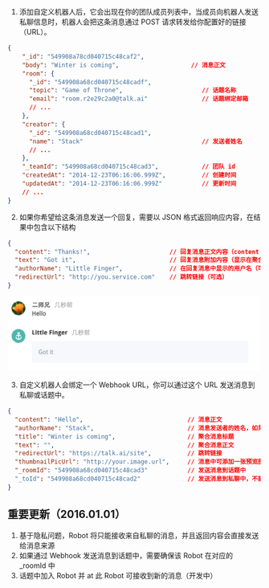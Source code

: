 1. 添加自定义机器人后，它会出现在你的团队成员列表中，当成员向机器人发送私聊信息时，机器人会把这条消息通过 POST 请求转发给你配置好的链接（URL）。

  ```json
  {
      "_id": "549908a78cd040715c48caf2",
      "body": "Winter is coming",                    // 消息正文
      "room": {
        "_id": "549908a68cd040715c48cadf",
        "topic": "Game of Throne",                      // 话题名称
        "email": "room.r2e29c2a0@talk.ai"               // 话题绑定邮箱
        // ...
      },
      "creator": {
        "_id": "549908a68cd040715c48cad1",
        "name": "Stack"                                 // 发送者姓名
        // ...
      },
      "_teamId": "549908a68cd040715c48cad3",            // 团队 id
      "createdAt": "2014-12-23T06:16:06.999Z",          // 创建时间
      "updatedAt": "2014-12-23T06:16:06.999Z"           // 更新时间
      // ...
  }
  ```

2. 如果你希望给这条消息发送一个回复，需要以 JSON 格式返回响应内容，在结果中包含以下结构

  ```json
  {
    "content": "Thanks!",                      // 回复消息正文内容（content 与 text 至少有一个参数不为空）
    "text": "Got it",                          // 回复消息附加内容（显示在聚合消息的区域中）
    "authorName": "Little Finger",             // 在回复消息中显示的用户名（可选）
    "redirectUrl": "http://you.service.com"    // 跳转链接（可选）
  }
  ```

  ![](/images/inte-guide/sample-outgoing-1.png)

3. 自定义机器人会绑定一个 Webhook URL，你可以通过这个 URL 发送消息到私聊或话题中。

  ```json
  {
    "content": "Hello",                             // 消息正文
    "authorName": "Stack",                          // 消息发送者的姓名，如果留空将显示为机器人的名字
    "title": "Winter is coming",                    // 聚合消息标题
    "text": "",                                     // 聚合消息正文
    "redirectUrl": "https://talk.ai/site",          // 跳转链接
    "thumbnailPicUrl": "http://your.image.url",     // 消息中可添加一张预览图片
    "_roomId": "549908a68cd040715c48cad3"           // 发送消息到话题中
    "_toId": "549908a68cd040715c48cad2"             // 发送消息到私聊中，不能与 _roomId 一起存在
  }
  ```

## 重要更新（2016.01.01）

1. 基于隐私问题，Robot 将只能接收来自私聊的消息，并且返回内容会直接发送给消息来源
2. 如果通过 Webhook 发送消息到话题中，需要确保该 Robot 在对应的 _roomId 中
3. 话题中加入 Robot 并 at 此 Robot 可接收到新的消息（开发中）
